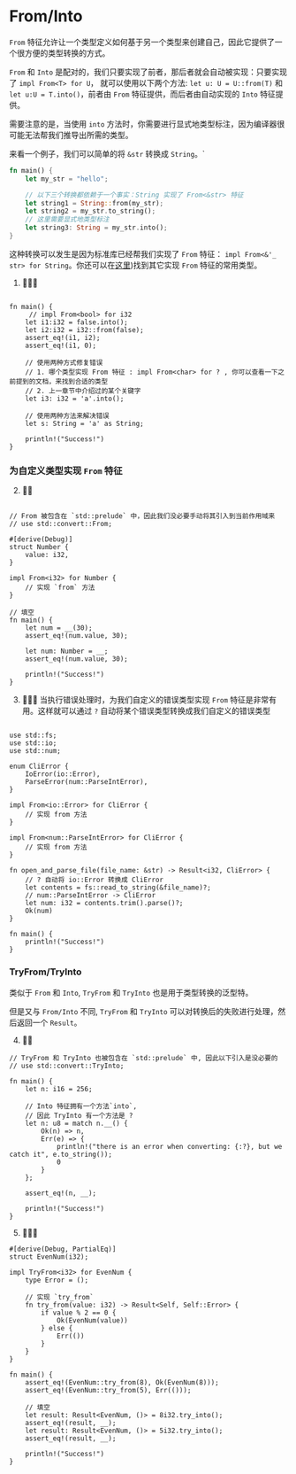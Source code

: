 # From/Into
`From` 特征允许让一个类型定义如何基于另一个类型来创建自己，因此它提供了一个很方便的类型转换的方式。

`From` 和 `Into` 是配对的，我们只要实现了前者，那后者就会自动被实现：只要实现了 `impl From<T> for U`， 就可以使用以下两个方法: `let u: U = U::from(T)` 和 `let u:U = T.into()`，前者由 `From` 特征提供，而后者由自动实现的 `Into` 特征提供。

需要注意的是，当使用 `into` 方法时，你需要进行显式地类型标注，因为编译器很可能无法帮我们推导出所需的类型。


来看一个例子，我们可以简单的将 `&str` 转换成 `String`。` 
```rust
fn main() {
    let my_str = "hello";

    // 以下三个转换都依赖于一个事实：String 实现了 From<&str> 特征
    let string1 = String::from(my_str);
    let string2 = my_str.to_string();
    // 这里需要显式地类型标注
    let string3: String = my_str.into();
}
```

这种转换可以发生是因为标准库已经帮我们实现了 `From` 特征： `impl From<&'_ str> for String`。你还可以在[这里](https://doc.rust-lang.org/stable/std/convert/trait.From.html#implementors))找到其它实现 `From` 特征的常用类型。


1. 🌟🌟🌟
```rust,editable

fn main() {
     // impl From<bool> for i32
    let i1:i32 = false.into();
    let i2:i32 = i32::from(false);  
    assert_eq!(i1, i2);
    assert_eq!(i1, 0);

    // 使用两种方式修复错误
    // 1. 哪个类型实现 From 特征 : impl From<char> for ? , 你可以查看一下之前提到的文档，来找到合适的类型
    // 2. 上一章节中介绍过的某个关键字
    let i3: i32 = 'a'.into();

    // 使用两种方法来解决错误
    let s: String = 'a' as String;

    println!("Success!")
}
```

### 为自定义类型实现 `From` 特征
2. 🌟🌟
```rust,editable

// From 被包含在 `std::prelude` 中，因此我们没必要手动将其引入到当前作用域来
// use std::convert::From;

#[derive(Debug)]
struct Number {
    value: i32,
}

impl From<i32> for Number {
    // 实现 `from` 方法
}

// 填空
fn main() {
    let num = __(30);
    assert_eq!(num.value, 30);

    let num: Number = __;
    assert_eq!(num.value, 30);

    println!("Success!")
}
```

3. 🌟🌟🌟 当执行错误处理时，为我们自定义的错误类型实现 `From` 特征是非常有用。这样就可以通过 `?` 自动将某个错误类型转换成我们自定义的错误类型
```rust,editable

use std::fs;
use std::io;
use std::num;

enum CliError {
    IoError(io::Error),
    ParseError(num::ParseIntError),
}

impl From<io::Error> for CliError {
    // 实现 from 方法
}

impl From<num::ParseIntError> for CliError {
    // 实现 from 方法
}

fn open_and_parse_file(file_name: &str) -> Result<i32, CliError> {
    // ? 自动将 io::Error 转换成 CliError
    let contents = fs::read_to_string(&file_name)?;
    // num::ParseIntError -> CliError
    let num: i32 = contents.trim().parse()?;
    Ok(num)
}

fn main() {
    println!("Success!")
}
```


### TryFrom/TryInto
类似于 `From` 和 `Into`, `TryFrom` 和 `TryInto` 也是用于类型转换的泛型特。

但是又与 `From/Into` 不同, `TryFrom` 和 `TryInto` 可以对转换后的失败进行处理，然后返回一个 `Result`。

4. 🌟🌟
```rust,editable
// TryFrom 和 TryInto 也被包含在 `std::prelude` 中, 因此以下引入是没必要的
// use std::convert::TryInto;

fn main() {
    let n: i16 = 256;

    // Into 特征拥有一个方法`into`,
    // 因此 TryInto 有一个方法是 ?
    let n: u8 = match n.__() {
        Ok(n) => n,
        Err(e) => {
            println!("there is an error when converting: {:?}, but we catch it", e.to_string());
            0
        }
    };

    assert_eq!(n, __);

    println!("Success!")
}
```

5. 🌟🌟🌟
```rust,editable
#[derive(Debug, PartialEq)]
struct EvenNum(i32);

impl TryFrom<i32> for EvenNum {
    type Error = ();

    // 实现 `try_from`
    fn try_from(value: i32) -> Result<Self, Self::Error> {
        if value % 2 == 0 {
            Ok(EvenNum(value))
        } else {
            Err(())
        }
    }
}

fn main() {
    assert_eq!(EvenNum::try_from(8), Ok(EvenNum(8)));
    assert_eq!(EvenNum::try_from(5), Err(()));

    // 填空
    let result: Result<EvenNum, ()> = 8i32.try_into();
    assert_eq!(result, __);
    let result: Result<EvenNum, ()> = 5i32.try_into();
    assert_eq!(result, __);

    println!("Success!")
}
```